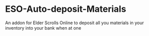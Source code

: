 # ESO-Auto-deposit-Materials
An addon for Elder Scrolls Online to deposit all you materials in your inventory into your bank when at one
